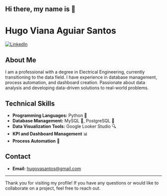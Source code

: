 ## Hi there, my name is 👋

# Hugo Viana Aguiar Santos

[![LinkedIn](https://img.shields.io/badge/LinkedIn-hugo--viana-blue)](https://www.linkedin.com/in/hugo-viana/)

## About Me

I am a professional with a degree in Electrical Engineering, currently transitioning to the data field. I have experience in database management, process automation, and dashboard creation. Passionate about data analysis and developing data-driven solutions to real-world problems.

## Technical Skills

- **Programming Languages:** Python 🐍
- **Database Management:** MySQL 🐬, PostgreSQL 🐘 
- **Data Visualization Tools:** Google Looker Studio 🔍
- **KPI and Dashboard Management** 📊
- **Process Automation** 🤖

## Contact

- **Email:** hugovasantos@gmail.com


---

Thank you for visiting my profile! If you have any questions or would like to collaborate on a project, feel free to reach out.


<!--
**hugoviana95/hugoviana95** is a ✨ _special_ ✨ repository because its `README.md` (this file) appears on your GitHub profile.

Here are some ideas to get you started:

- 🔭 I’m currently working on ...
- 🌱 I’m currently learning ...
- 👯 I’m looking to collaborate on ...
- 🤔 I’m looking for help with ...
- 💬 Ask me about ...
- 📫 How to reach me: ...
- 😄 Pronouns: ...
- ⚡ Fun fact: ...
-->
